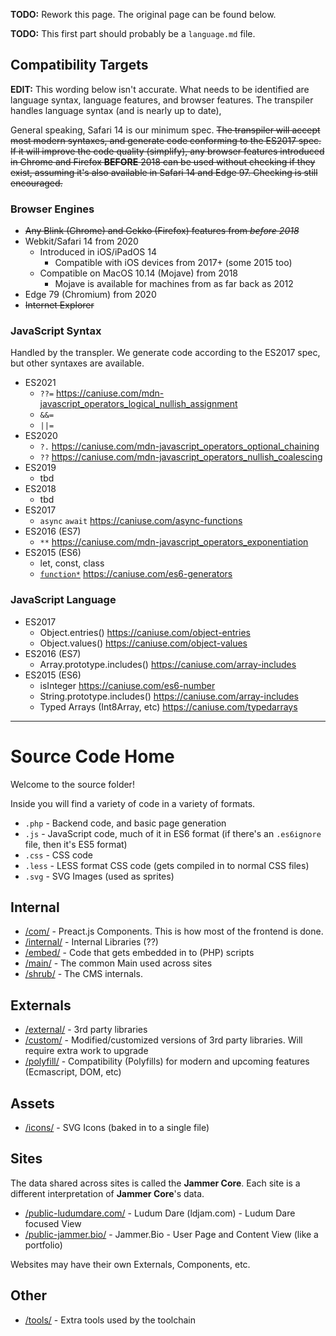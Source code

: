 **TODO:** Rework this page. The original page can be found below.

**TODO:** This first part should probably be a `language.md` file.

## Compatibility Targets
**EDIT:** This wording below isn't accurate. What needs to be identified are language syntax, language features, and browser features. The transpiler handles language syntax (and is nearly up to date),

General speaking, Safari 14 is our minimum spec. ~~The transpiler will accept most modern syntaxes, and generate code conforming to the ES2017 spec. If it will improve the code quality (simplify), any browser features introduced in Chrome and Firefox **BEFORE** 2018 can be used without checking if they exist, assuming it's also available in Safari 14 and Edge 97. Checking is still encouraged.~~


### Browser Engines
* ~~Any Blink (Chrome) and Gekko (Firefox) features from _before 2018_~~
* Webkit/Safari 14 from 2020
  * Introduced in iOS/iPadOS 14
    * Compatible with iOS devices from 2017+ (some 2015 too)
  * Compatible on MacOS 10.14 (Mojave) from 2018
    * Mojave is available for machines from as far back as 2012
* Edge 79 (Chromium) from 2020
* ~~Internet Explorer~~


### JavaScript Syntax
Handled by the transpler. We generate code according to the ES2017 spec, but other syntaxes are available.

* ES2021
  * `??=` <https://caniuse.com/mdn-javascript_operators_logical_nullish_assignment>
  * `&&=`
  * `||=`
* ES2020
  * `?.` <https://caniuse.com/mdn-javascript_operators_optional_chaining>
  * `??` <https://caniuse.com/mdn-javascript_operators_nullish_coalescing>
* ES2019
  * tbd
* ES2018
  * tbd
* ES2017
  * `async` `await` <https://caniuse.com/async-functions>
* ES2016 (ES7)
  * `**` <https://caniuse.com/mdn-javascript_operators_exponentiation>
* ES2015 (ES6)
  * let, const, class
  * [`function*`](https://developer.mozilla.org/en-US/docs/Web/JavaScript/Reference/Statements/function*) <https://caniuse.com/es6-generators>

### JavaScript Language
  * ES2017
    * Object.entries() <https://caniuse.com/object-entries>
    * Object.values() <https://caniuse.com/object-values>
  * ES2016 (ES7)
	* Array.prototype.includes() <https://caniuse.com/array-includes>
  * ES2015 (ES6)
	* isInteger <https://caniuse.com/es6-number>
    * String.prototype.includes() <https://caniuse.com/array-includes>
	* Typed Arrays (Int8Array, etc) <https://caniuse.com/typedarrays>



---

# Source Code Home

Welcome to the source folder!

Inside you will find a variety of code in a variety of formats.

* `.php` - Backend code, and basic page generation
* `.js` - JavaScript code, much of it in ES6 format (if there's an `.es6ignore` file, then it's ES5 format)
* `.css` - CSS code
* `.less` - LESS format CSS code (gets compiled in to normal CSS files)
* `.svg` - SVG Images (used as sprites)

## Internal

* [/com/](com/) - Preact.js Components. This is how most of the frontend is done.
* [/internal/](internal/) - Internal Libraries (??)
* [/embed/](embed/) - Code that gets embedded in to (PHP) scripts
* [/main/](main/) - The common Main used across sites
* [/shrub/](shrub/) - The CMS internals.

## Externals

* [/external/](external/) - 3rd party libraries
* [/custom/](custom/) - Modified/customized versions of 3rd party libraries. Will require extra work to upgrade
* [/polyfill/](polyfill/) - Compatibility (Polyfills) for modern and upcoming features (Ecmascript, DOM, etc)

## Assets

* [/icons/](icons/) - SVG Icons (baked in to a single file)

## Sites
The data shared across sites is called the **Jammer Core**. Each site is a different interpretation of **Jammer Core**'s data.

* [/public-ludumdare.com/](public-ludumdare.com/) - Ludum Dare (ldjam.com) - Ludum Dare focused View
* [/public-jammer.bio/](public-jammer.bio/) - Jammer.Bio - User Page and Content View (like a portfolio)

Websites may have their own Externals, Components, etc.

## Other
* [/tools/](tools/) - Extra tools used by the toolchain
